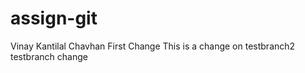 # assign-git
Vinay Kantilal Chavhan
First Change
This is a change on testbranch2
testbranch change

